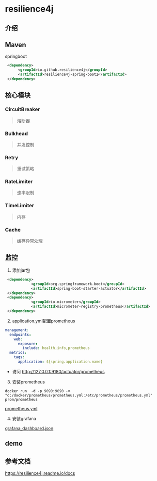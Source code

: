 # resilience4j

## 介绍

## Maven
springboot
```xml
 <dependency>
      <groupId>io.github.resilience4j</groupId>
      <artifactId>resilience4j-spring-boot2</artifactId>
 </dependency>
```

## 核心模块

### CircuitBreaker
> 熔断器

### Bulkhead
> 并发控制

### Retry
> 重试策略

### RateLimiter
> 速率限制

### TimeLimiter
> 内存

### Cache
> 缓存异常处理

## 监控
1. 添加jar包
```xml
 <dependency>
            <groupId>org.springframework.boot</groupId>
            <artifactId>spring-boot-starter-actuator</artifactId>
 </dependency>
 <dependency>
            <groupId>io.micrometer</groupId>
            <artifactId>micrometer-registry-prometheus</artifactId>
 </dependency>
```
2. application.yml配置prometheus
```yaml
management:
  endpoints:
    web:
      exposure:
        include: health,info,prometheus
  metrics:
    tags:
      application: ${spring.application.name}
```
* 访问 http://127.0.0.1:9180/actuator/prometheus

3. 安装prometheus
```shell
docker run  -d -p 9090:9090 -v "d:/docker/prometheus/prometheus.yml:/etc/prometheus/prometheus.yml"  prom/prometheus
```
[prometheus.yml](https://github.com/jsjchai/java-example/blob/master/spring-boot-example/spring-boot-resilience4j/src/main/resources/prometheus.yml)

4. 安装grafana

[grafana_dashboard.json](https://resilience4j.readme.io/docs/grafana-1)



## demo

## 参考文档
https://resilience4j.readme.io/docs

